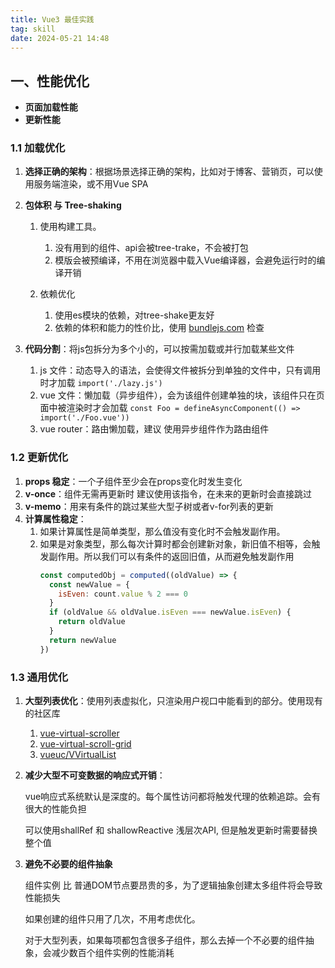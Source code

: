 ```yaml
---
title: Vue3 最佳实践
tag: skill
date: 2024-05-21 14:48
---
```

## 一、性能优化

* **页面加载性能**
* **更新性能**

### 1.1 加载优化

1. **选择正确的架构**：根据场景选择正确的架构，比如对于博客、营销页，可以使用服务端渲染，或不用Vue SPA
2. **包体积 与 Tree-shaking**

   1. 使用构建工具。

      1. 没有用到的组件、api会被tree-trake，不会被打包
      2. 模版会被预编译，不用在浏览器中载入Vue编译器，会避免运行时的编译开销
   2. 依赖优化

      1. 使用es模块的依赖，对tree-shake更友好
      2. 依赖的体积和能力的性价比，使用 [bundlejs.com](https://bundlejs.com/) 检查
3. **代码分割**：将js包拆分为多个小的，可以按需加载或并行加载某些文件

   1. js 文件：动态导入的语法，会使得文件被拆分到单独的文件中，只有调用时才加载 ``import('./lazy.js')``
   2. vue 文件：懒加载（异步组件），会为该组件创建单独的块，该组件只在页面中被渲染时才会加载 ``const Foo = defineAsyncComponent(() => import('./Foo.vue'))``
   3. vue router：路由懒加载，建议 使用异步组件作为路由组件

### 1.2 更新优化

1. **props 稳定**：一个子组件至少会在props变化时发生变化
2. **v-once**：组件无需再更新时 建议使用该指令，在未来的更新时会直接跳过
3. **v-memo**：用来有条件的跳过某些大型子树或者v-for列表的更新
4. **计算属性稳定**：
   1. 如果计算属性是简单类型，那么值没有变化时不会触发副作用。
   2. 如果是对象类型，那么每次计算时都会创建新对象，新旧值不相等，会触发副作用。所以我们可以有条件的返回旧值，从而避免触发副作用
      ```javascript
      const computedObj = computed((oldValue) => {
        const newValue = {
          isEven: count.value % 2 === 0
        }
        if (oldValue && oldValue.isEven === newValue.isEven) {
          return oldValue
        }
        return newValue
      })

      ```

### 1.3 通用优化

1. **大型列表优化**：使用列表虚拟化，只渲染用户视口中能看到的部分。使用现有的社区库

   1. [vue-virtual-scroller](https://github.com/Akryum/vue-virtual-scroller)
   2. [vue-virtual-scroll-grid](https://github.com/rocwang/vue-virtual-scroll-grid)
   3. [vueuc/VVirtualList](https://github.com/07akioni/vueuc)
2. **减少大型不可变数据的响应式开销**：

   vue响应式系统默认是深度的。每个属性访问都将触发代理的依赖追踪。会有很大的性能负担

   可以使用shallRef 和 shallowReactive 浅层次API, 但是触发更新时需要替换整个值
3. **避免不必要的组件抽象**

   组件实例 比 普通DOM节点要昂贵的多，为了逻辑抽象创建太多组件将会导致性能损失

   如果创建的组件只用了几次，不用考虑优化。

   对于大型列表，如果每项都包含很多子组件，那么去掉一个不必要的组件抽象，会减少数百个组件实例的性能消耗
